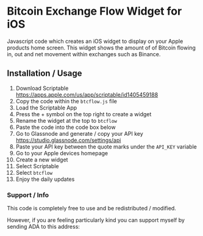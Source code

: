 # Bitcoin Exchange Flow Widget for iOS

Javascript code which creates an iOS widget to display on your Apple products home screen. This widget shows the amount of of Bitcoin flowing in, out and net movement within exchanges such as Binance.

## Installation / Usage 

1. Download Scriptable https://apps.apple.com/us/app/scriptable/id1405459188
2. Copy the code within the `btcflow.js` file
3. Load the Scriptable App
4. Press the + symbol on the top right to create a widget
5. Rename the widget at the top to `btcflow`
6. Paste the code into the code box below
7. Go to Glassnode and generate / copy your API key https://studio.glassnode.com/settings/api
8. Paste your API key between the quote marks under the `API_KEY` variable
9. Go to your Apple devices homepage
10. Create a new widget
11. Select Scriptable
12. Select `btcflow`
13. Enjoy the daily updates

### Support / Info

This code is completely free to use and be redistributed / modified. 

However, if you are feeling particularly kind you can support myself by sending ADA to this address: 
